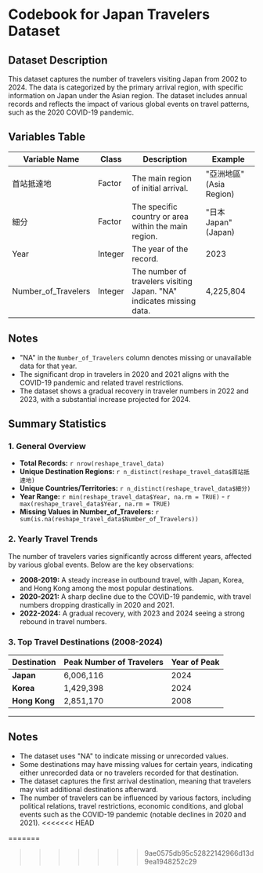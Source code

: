 # Codebook for Japan Travelers Dataset

## Dataset Description
This dataset captures the number of travelers visiting Japan from 2002 to 2024. The data is categorized by the primary arrival region, with specific information on Japan under the Asian region. The dataset includes annual records and reflects the impact of various global events on travel patterns, such as the 2020 COVID-19 pandemic.

## Variables Table
| Variable Name       | Class   | Description                                                         | Example                    |
|---------------------|---------|---------------------------------------------------------------------|----------------------------|
| 首站抵達地         | Factor  | The main region of initial arrival.                                  | "亞洲地區" (Asia Region)   |
| 細分             | Factor  | The specific country or area within the main region.                  | "日本Japan" (Japan) |
| Year                | Integer | The year of the record.                                             | 2023                       |
| Number_of_Travelers | Integer | The number of travelers visiting Japan. "NA" indicates missing data. | 4,225,804                  |

## Notes
- "NA" in the `Number_of_Travelers` column denotes missing or unavailable data for that year.
- The significant drop in travelers in 2020 and 2021 aligns with the COVID-19 pandemic and related travel restrictions.
- The dataset shows a gradual recovery in traveler numbers in 2022 and 2023, with a substantial increase projected for 2024.

## **Summary Statistics**  

### **1. General Overview**  
- **Total Records:** `r nrow(reshape_travel_data)`  
- **Unique Destination Regions:** `r n_distinct(reshape_travel_data$首站抵達地)`  
- **Unique Countries/Territories:** `r n_distinct(reshape_travel_data$細分)`  
- **Year Range:** `r min(reshape_travel_data$Year, na.rm = TRUE)` - `r max(reshape_travel_data$Year, na.rm = TRUE)`  
- **Missing Values in Number_of_Travelers:** `r sum(is.na(reshape_travel_data$Number_of_Travelers))`  

### **2. Yearly Travel Trends**  
The number of travelers varies significantly across different years, affected by various global events. Below are the key observations:  
- **2008-2019:** A steady increase in outbound travel, with Japan, Korea, and Hong Kong among the most popular destinations.  
- **2020-2021:** A sharp decline due to the COVID-19 pandemic, with travel numbers dropping drastically in 2020 and 2021.  
- **2022-2024:** A gradual recovery, with 2023 and 2024 seeing a strong rebound in travel numbers.  

### **3. Top Travel Destinations (2008-2024)**
| Destination | Peak Number of Travelers | Year of Peak |
|------------|------------------------|-------------|
| **Japan**  | 6,006,116 | 2024 |
| **Korea**  | 1,429,398 | 2024 |
| **Hong Kong** | 2,851,170 | 2008 |

---

## Notes
  - The dataset uses "NA" to indicate missing or unrecorded values.
- Some destinations may have missing values for certain years, indicating either unrecorded data or no travelers recorded for that destination.
- The dataset captures the first arrival destination, meaning that travelers may visit additional destinations afterward.
- The number of travelers can be influenced by various factors, including political relations, travel restrictions, economic conditions, and global events such as the COVID-19 pandemic (notable declines in 2020 and 2021).
<<<<<<< HEAD

=======
>>>>>>> 9ae0575db95c52822142966d13d9ea1948252c29
